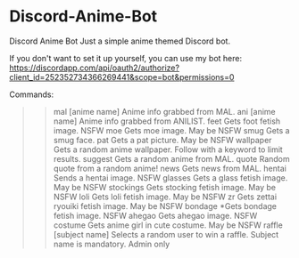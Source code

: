 # Discord-Anime-Bot
Discord Anime Bot
Just a simple anime themed Discord bot. 

If you don't want to set it up yourself, you can use my bot here:
https://discordapp.com/api/oauth2/authorize?client_id=252352734366269441&scope=bot&permissions=0

Commands:
>>mal [anime name] Anime info grabbed from MAL.
>>ani [anime name] Anime info grabbed from ANILIST.
>>feet Gets foot fetish image. NSFW
>>moe Gets moe image. May be NSFW
>>smug Gets a smug face.
>>pat Gets a pat picture. May be NSFW
>>wallpaper Gets a random anime wallpaper. Follow with a keyword to limit results.
>>suggest Gets a random anime from MAL.
>>quote Random quote from a random anime!
>>news Gets news from MAL.
>>hentai Sends a hentai image. NSFW
>>glasses Gets a glass fetish image. May be NSFW
>>stockings Gets stocking fetish image. May be NSFW
>>loli Gets loli fetish image. May be NSFW
>>zr Gets zettai ryouiki fetish image. May be NSFW
>>bondage *Gets bondage fetish image. NSFW
>>ahegao Gets ahegao image. NSFW
>>costume Gets anime girl in cute costume. May be NSFW
>>raffle [subject name] Selects a random user to win a raffle. Subject name is mandatory. Admin only
